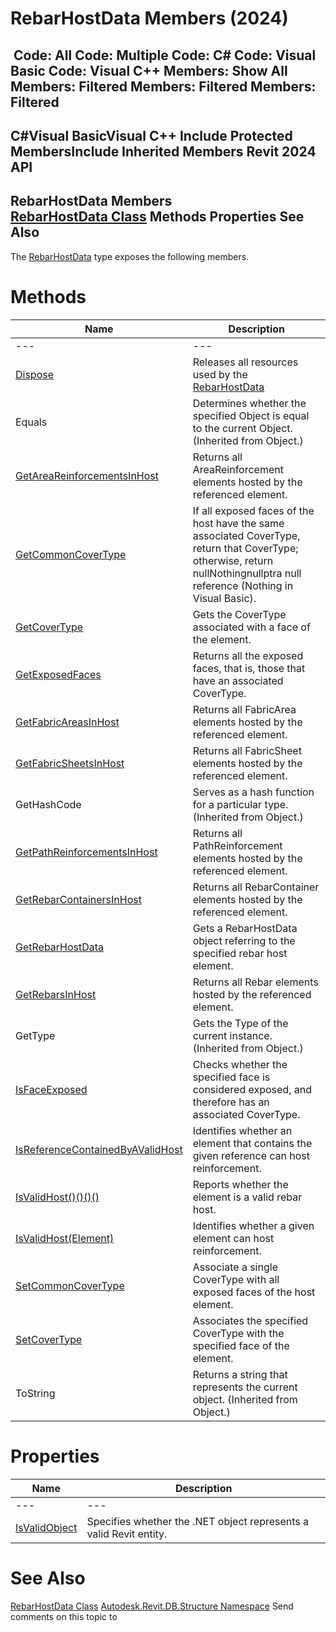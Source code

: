 # RebarHostData Members (2024)

﻿
 Code: All Code: Multiple Code: C# Code: Visual Basic Code: Visual C++  Members: Show All Members: Filtered Members: Filtered Members: Filtered   
---  
C#Visual BasicVisual C++
Include Protected MembersInclude Inherited Members
Revit 2024 API  
---  
RebarHostData Members  
[RebarHostData Class](2b39b172-ad0f-e1c6-99a4-3b828346200c.md "RebarHostData Class") Methods Properties See Also  
---  
The [RebarHostData](2b39b172-ad0f-e1c6-99a4-3b828346200c.md "RebarHostData Class") type exposes the following members.
# Methods
| Name | Description |
| --- | --- |
| --- | --- | --- |
| [Dispose](93a1db73-1fe2-9ac8-e85d-424efb6e5152.md "Dispose Method") | Releases all resources used by the [RebarHostData](2b39b172-ad0f-e1c6-99a4-3b828346200c.md "RebarHostData Class") |
| Equals | Determines whether the specified Object is equal to the current Object. (Inherited from Object.) |
| [GetAreaReinforcementsInHost](28ecf84e-491a-4407-b6c8-37ab4cbc0257.md "GetAreaReinforcementsInHost Method") | Returns all AreaReinforcement elements hosted by the referenced element. |
| [GetCommonCoverType](eb1839ca-5de6-b651-6009-db078cb8fd91.md "GetCommonCoverType Method") | If all exposed faces of the host have the same associated CoverType, return that CoverType; otherwise, return nullNothingnullptra null reference (Nothing in Visual Basic). |
| [GetCoverType](4d952f72-42b5-88f1-0788-7e64ff6589bb.md "GetCoverType Method") | Gets the CoverType associated with a face of the element. |
| [GetExposedFaces](2afebbf0-931a-353a-69c1-9aba76c33cc1.md "GetExposedFaces Method") | Returns all the exposed faces, that is, those that have an associated CoverType. |
| [GetFabricAreasInHost](9cde5767-f653-44a5-2182-eccfa4e8fc55.md "GetFabricAreasInHost Method") | Returns all FabricArea elements hosted by the referenced element. |
| [GetFabricSheetsInHost](ccdf094f-6198-3720-14c3-1fe3f131e6fe.md "GetFabricSheetsInHost Method") | Returns all FabricSheet elements hosted by the referenced element. |
| GetHashCode | Serves as a hash function for a particular type.  (Inherited from Object.) |
| [GetPathReinforcementsInHost](a508c6b3-0fce-0572-e17c-bcc06be368c6.md "GetPathReinforcementsInHost Method") | Returns all PathReinforcement elements hosted by the referenced element. |
| [GetRebarContainersInHost](56ac8351-cf96-d1cb-cd44-551917ab3540.md "GetRebarContainersInHost Method") | Returns all RebarContainer elements hosted by the referenced element. |
| [GetRebarHostData](17db56d4-89cb-edda-fb5e-ab97883dc922.md "GetRebarHostData Method") | Gets a RebarHostData object referring to the specified rebar host element. |
| [GetRebarsInHost](be275d81-a411-f199-79bc-0cd21af8c645.md "GetRebarsInHost Method") | Returns all Rebar elements hosted by the referenced element. |
| GetType | Gets the Type of the current instance. (Inherited from Object.) |
| [IsFaceExposed](61392ae4-888e-70a3-2240-9e5e8bc63b81.md "IsFaceExposed Method") | Checks whether the specified face is considered exposed, and therefore has an associated CoverType. |
| [IsReferenceContainedByAValidHost](962297a1-ccdf-80f7-6190-3c208b9d4a7c.md "IsReferenceContainedByAValidHost Method") | Identifies whether an element that contains the given reference can host reinforcement. |
| [IsValidHost()()()()](c1c4d8ff-4636-67b6-75d2-7c37a17a7276.md "IsValidHost Method") | Reports whether the element is a valid rebar host. |
| [IsValidHost(Element)](0d6cf4c6-6f5c-9f21-a6ee-0c15f4cbaabf.md "IsValidHost Method \(Element\)") | Identifies whether a given element can host reinforcement. |
| [SetCommonCoverType](2ee45e73-2e2f-a51b-85f0-7d7fc1b0526a.md "SetCommonCoverType Method") | Associate a single CoverType with all exposed faces of the host element. |
| [SetCoverType](58674efc-3bf7-d999-78c8-3a490bb601f0.md "SetCoverType Method") | Associates the specified CoverType with the specified face of the element. |
| ToString | Returns a string that represents the current object. (Inherited from Object.) |

# Properties
| Name | Description |
| --- | --- |
| --- | --- | --- |
| [IsValidObject](490553ea-c9e3-4f8b-5bf0-b9150f5ac60b.md "IsValidObject Property") | Specifies whether the .NET object represents a valid Revit entity. |

# See Also
[RebarHostData Class](2b39b172-ad0f-e1c6-99a4-3b828346200c.md "RebarHostData Class")
[Autodesk.Revit.DB.Structure Namespace](d586b341-f687-9d90-e96d-255806b7d4fc.md "Autodesk.Revit.DB.Structure Namespace")
Send comments on this topic to 